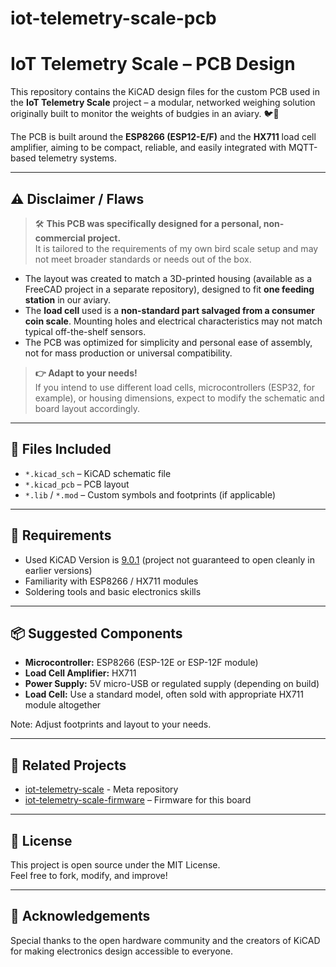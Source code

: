 # iot-telemetry-scale-pcb

# IoT Telemetry Scale – PCB Design

This repository contains the KiCAD design files for the custom PCB used in the **IoT Telemetry Scale** project – a modular, networked weighing solution originally built to monitor the weights of budgies in an aviary. 🐦📡

The PCB is built around the **ESP8266 (ESP12-E/F)** and the **HX711** load cell amplifier, aiming to be compact, reliable, and easily integrated with MQTT-based telemetry systems.

---

## ⚠️ Disclaimer / Flaws

> 🛠 **This PCB was specifically designed for a personal, non-commercial project.**  
> It is tailored to the requirements of my own bird scale setup and may not meet broader standards or needs out of the box.

- The layout was created to match a 3D-printed housing (available as a FreeCAD project in a separate repository), designed to fit **one feeding station** in our aviary. 
- The **load cell** used is a **non-standard part salvaged from a consumer coin scale**. Mounting holes and electrical characteristics may not match typical off-the-shelf sensors.
- The PCB was optimized for simplicity and personal ease of assembly, not for mass production or universal compatibility.

> **👉 Adapt to your needs!**  
> If you intend to use different load cells, microcontrollers (ESP32, for example), or housing dimensions, expect to modify the schematic and board layout accordingly.

---

## 💾 Files Included

- `*.kicad_sch` – KiCAD schematic file
- `*.kicad_pcb` – PCB layout
- `*.lib` / `*.mod` – Custom symbols and footprints (if applicable)

---

## 🔧 Requirements

- Used KiCAD Version is [9.0.1](https://www.kicad.org/) (project not guaranteed to open cleanly in earlier versions)
- Familiarity with ESP8266 / HX711 modules
- Soldering tools and basic electronics skills

---

## 📦 Suggested Components

- **Microcontroller:** ESP8266 (ESP-12E or ESP-12F module)
- **Load Cell Amplifier:** HX711
- **Power Supply:** 5V micro-USB or regulated supply (depending on build)
- **Load Cell:** Use a standard model, often sold with appropriate HX711 module altogether

Note: Adjust footprints and layout to your needs.

---

## 📸 Related Projects

- [iot-telemetry-scale](https://github.com/wbommel/iot-telemetry-scale) - Meta repository
- [iot-telemetry-scale-firmware](https://github.com/wbommel/iot-telemetry-scale-firmware) – Firmware for this board

---

## 📜 License

This project is open source under the MIT License.  
Feel free to fork, modify, and improve!

---

## 🙏 Acknowledgements

Special thanks to the open hardware community and the creators of KiCAD for making electronics design accessible to everyone.
